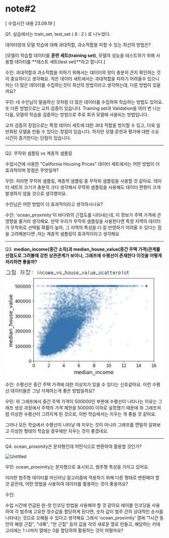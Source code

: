 # note#2

[ 수업시간 내용 23.09.19 ]

Q1. 실습에서는 train_set, test_set ( 8 : 2 ) 로 나누었다.

데이터양과 모델 학습에 대해 과대적합, 과소적합을 피할 수 있는 최선의 방법은?

[모델이 학습할 데이터를 **훈련 세트(training set)**, 모델의 성능을 테스트하기 위해 사용할 데이터를 **테스트 세트(test set)**라고 합니다.]

수인: 과대적합과 과소적합을 피하기 위해서는 데이터의 양이 충분히 큰지 확인하는 것이 중요하다고 생각해요.
작은 데이터 세트에서는 과대적합을 피하기 어려울수 있으니
저는 더 많은 데이터를 수집하는것이 최선의 방법이라고 생각하는데, 다른 방법이 있을까요?

우민: 네 수인님이 말씀하신 것처럼 더 많은 데이터를 수집하여 학습하는 방법도 있어요. 또 다른 방법으로는 교차 검증이 있습니다. Training set과 Validation을 여러 번 나눈 다음, 모델의 학습을 검증하는 방법으로 주로 회귀 모델에 사용되는 방법입니다. 

교차 검증의 장점으로는 특정 데이터 세트에 대한 과대 적합을 방지할 수 있고, 더욱 일반화된 모델을 만들 수 있다는 장점이 있습니다. 하지만 모델 훈련과 평가에 대한 소요 시간이 증가한다는 단점이 있습니다.

---

Q2. 무작위 샘플링 vs 계층적 샘플링

수업시간에 사용한 "California Housing Prices" 데이터 세트에서는 어떤 방법이 더 효과적이며 장점은 무엇일까?

우민:  저라면 무작위 샘플링, 계층적 샘플링 중 무작위 샘플링을 사용할 것 같아요. 데이터 세트의 크기가 충분히 크다 생각해서 무작위 샘플링을 사용해도 데이터 편향이 크게 발생하지 않을 것으로 생각했어요. 

수인님은 어떤 방법이 더 효과적이라고 생각하시나요?

수인:  'ocean_proximity'이 바다와의 근접도를 나타내는데, 이 정보가 주택 가격에 큰 영향을 줄거라 생각해요. 만약 우리가 무작위 샘플링을 사용한다면 특정 지역의 데이터가 무작위로 선택될 확률이 높아,
그 지역의 특성을 더 잘 반영하기 어려울 수 있다는 점을 고려해본다면 ,저는 계층적 샘플링이 효과적이라고 생각해요

---

Q3. **median_income(중간 소득)과 median_house_value(중간 주택 가격)관계를 산점도로 그려볼때 강한 상관관계가 보이나, 그래프에 수평선이 존재한다 이것을 어떻게 처리하면 좋을까?**

![Q3](images/note2img.png)

수인: 수평선은 중간 주택 가격에 대한 이상치가 있을 수 있다는 신호같아요.
이런 수평선 데이터들은 그냥 삭제하는게 좋은 방법일까요?

우민: 위 그래프에서 중간 주택 가격이 500000인 부분에 수평선이 나타나는 이유는 그래프 생성 과정에서 주택의 가격 제한을 500000 이하로 설정했기 때문에 위 그래프처럼 이상한 수평선이 그려지게 된 것으로, 이번 학습에서는 지우는 게 좋을 것 같아요. 

그러나 모든 학습에서 수평선이 나타날 때 지우는 것이 아니라 그래프를 면밀히 살펴보고 이상한 형태의 학습일 경우에만 지우는 것이 좋겠네요.

---

Q4. ocean_proximity은 문자형인데 어떤식으로 변환하여 활용할 것인가?

![Untitled](note#2%20316a7a1588534536953a26a9116fe421/Untitled%201.png)

우민: ocean_proximity는 문자형으로 표시되고, 범주형 특성을 가지고 있어요. 

이러한 범주형 데이터를 머신러닝 알고리즘에 적용하기 위해 다른 형태로 변환해야 할 것 같은데, 어떤 방법을 사용하여 데이터를 활용하는 것이 좋을까요?

수인: 

수업 시간에 언급된 원-핫 인코딩 방법을 사용해야 할 것 같아요
레이블 인코딩을 사용하여 각 범주에 고유한 정수값을 할당하게 된다면, 숫자 값이 범주 간의 상대적인 순서를 나타내는 것으로 오해될 수 있다고 생각해요
그래서 'ocean_proximity' 열에 "1시간 동안의 해양 근접", "내륙", "만 근접" 등의 값을 각의 새로운 열로 만들고, 해당하는 카테고리에는 1 나머지 열에는 0을 할당하여 활용하는 것이 어떨까요?
